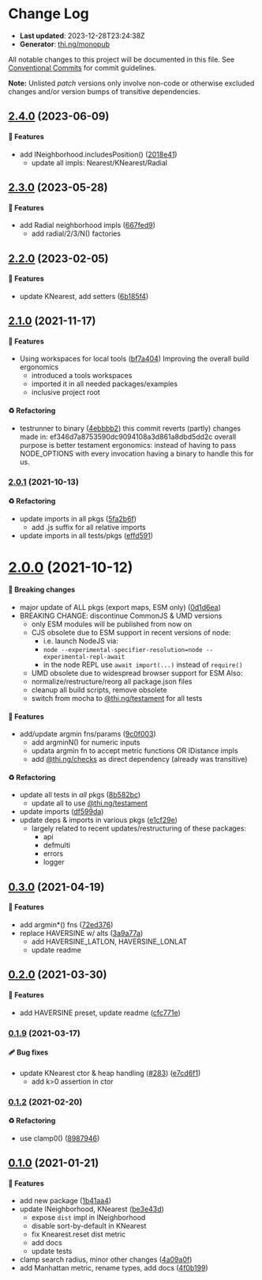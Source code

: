 # Change Log

- **Last updated**: 2023-12-28T23:24:38Z
- **Generator**: [thi.ng/monopub](https://thi.ng/monopub)

All notable changes to this project will be documented in this file.
See [Conventional Commits](https://conventionalcommits.org/) for commit guidelines.

**Note:** Unlisted _patch_ versions only involve non-code or otherwise excluded changes
and/or version bumps of transitive dependencies.

## [2.4.0](https://github.com/thi-ng/umbrella/tree/@thi.ng/distance@2.4.0) (2023-06-09)

#### 🚀 Features

- add INeighborhood.includesPosition() ([2018e41](https://github.com/thi-ng/umbrella/commit/2018e41))
  - update all impls: Nearest/KNearest/Radial

## [2.3.0](https://github.com/thi-ng/umbrella/tree/@thi.ng/distance@2.3.0) (2023-05-28)

#### 🚀 Features

- add Radial neighborhood impls ([667fed9](https://github.com/thi-ng/umbrella/commit/667fed9))
  - add radial/2/3/N() factories

## [2.2.0](https://github.com/thi-ng/umbrella/tree/@thi.ng/distance@2.2.0) (2023-02-05)

#### 🚀 Features

- update KNearest, add setters ([6b185f4](https://github.com/thi-ng/umbrella/commit/6b185f4))

## [2.1.0](https://github.com/thi-ng/umbrella/tree/@thi.ng/distance@2.1.0) (2021-11-17)

#### 🚀 Features

- Using workspaces for local tools ([bf7a404](https://github.com/thi-ng/umbrella/commit/bf7a404))
  Improving the overall build ergonomics
  - introduced a tools workspaces
  - imported it in all needed packages/examples
  - inclusive project root

#### ♻️ Refactoring

- testrunner to binary ([4ebbbb2](https://github.com/thi-ng/umbrella/commit/4ebbbb2))
  this commit reverts (partly) changes made in:
  ef346d7a8753590dc9094108a3d861a8dbd5dd2c
  overall purpose is better testament ergonomics:
  instead of having to pass NODE_OPTIONS with every invocation
  having a binary to handle this for us.

### [2.0.1](https://github.com/thi-ng/umbrella/tree/@thi.ng/distance@2.0.1) (2021-10-13)

#### ♻️ Refactoring

- update imports in all pkgs ([5fa2b6f](https://github.com/thi-ng/umbrella/commit/5fa2b6f))
  - add .js suffix for all relative imports
- update imports in all tests/pkgs ([effd591](https://github.com/thi-ng/umbrella/commit/effd591))

# [2.0.0](https://github.com/thi-ng/umbrella/tree/@thi.ng/distance@2.0.0) (2021-10-12)

#### 🛑 Breaking changes

- major update of ALL pkgs (export maps, ESM only) ([0d1d6ea](https://github.com/thi-ng/umbrella/commit/0d1d6ea))
- BREAKING CHANGE: discontinue CommonJS & UMD versions
  - only ESM modules will be published from now on
  - CJS obsolete due to ESM support in recent versions of node:
    - i.e. launch NodeJS via:
    - `node --experimental-specifier-resolution=node --experimental-repl-await`
    - in the node REPL use `await import(...)` instead of `require()`
  - UMD obsolete due to widespread browser support for ESM
  Also:
  - normalize/restructure/reorg all package.json files
  - cleanup all build scripts, remove obsolete
  - switch from mocha to [@thi.ng/testament](https://github.com/thi-ng/umbrella/tree/main/packages/testament) for all tests

#### 🚀 Features

- add/update argmin fns/params ([9c0f003](https://github.com/thi-ng/umbrella/commit/9c0f003))
  - add argminN() for numeric inputs
  - updata argmin fn to accept metric functions OR IDistance impls
  - add [@thi.ng/checks](https://github.com/thi-ng/umbrella/tree/main/packages/checks) as direct dependency (already was transitive)

#### ♻️ Refactoring

- update all tests in _all_ pkgs ([8b582bc](https://github.com/thi-ng/umbrella/commit/8b582bc))
  - update all to use [@thi.ng/testament](https://github.com/thi-ng/umbrella/tree/main/packages/testament)
- update imports ([df599da](https://github.com/thi-ng/umbrella/commit/df599da))
- update deps & imports in various pkgs ([e1cf29e](https://github.com/thi-ng/umbrella/commit/e1cf29e))
  - largely related to recent updates/restructuring of these packages:
    - api
    - defmulti
    - errors
    - logger

## [0.3.0](https://github.com/thi-ng/umbrella/tree/@thi.ng/distance@0.3.0) (2021-04-19)

#### 🚀 Features

- add argmin*() fns ([72ed376](https://github.com/thi-ng/umbrella/commit/72ed376))
- replace HAVERSINE w/ alts ([3a9a77a](https://github.com/thi-ng/umbrella/commit/3a9a77a))
  - add HAVERSINE_LATLON,  HAVERSINE_LONLAT
  - update readme

## [0.2.0](https://github.com/thi-ng/umbrella/tree/@thi.ng/distance@0.2.0) (2021-03-30)

#### 🚀 Features

- add HAVERSINE preset, update readme ([cfc771e](https://github.com/thi-ng/umbrella/commit/cfc771e))

### [0.1.9](https://github.com/thi-ng/umbrella/tree/@thi.ng/distance@0.1.9) (2021-03-17)

#### 🩹 Bug fixes

- update KNearest ctor & heap handling ([#283](https://github.com/thi-ng/umbrella/issues/283)) ([e7cd6f1](https://github.com/thi-ng/umbrella/commit/e7cd6f1))
  - add k>0 assertion in ctor

### [0.1.2](https://github.com/thi-ng/umbrella/tree/@thi.ng/distance@0.1.2) (2021-02-20)

#### ♻️ Refactoring

- use clamp0() ([8987946](https://github.com/thi-ng/umbrella/commit/8987946))

## [0.1.0](https://github.com/thi-ng/umbrella/tree/@thi.ng/distance@0.1.0) (2021-01-21)

#### 🚀 Features

- add new package ([1b41aa4](https://github.com/thi-ng/umbrella/commit/1b41aa4))
- update INeighborhood, KNearest ([be3e43d](https://github.com/thi-ng/umbrella/commit/be3e43d))
  - expose `dist` impl in INeighborhood
  - disable sort-by-default in KNearest
  - fix Knearest.reset dist metric
  - add docs
  - update tests
- clamp search radius, minor other changes ([4a09a0f](https://github.com/thi-ng/umbrella/commit/4a09a0f))
- add Manhattan metric, rename types, add docs ([4f0b199](https://github.com/thi-ng/umbrella/commit/4f0b199))
